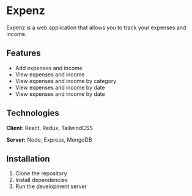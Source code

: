 # Expenz

Expenz is a web application that allows you to track your expenses and income.

## Features

-   Add expenses and income
-   View expenses and income
-   View expenses and income by category
-   View expenses and income by date
-   View expenses and income by date

## Technologies

**Client:** React, Redux, TailwindCSS

**Server:** Node, Express, MongoDB

## Installation

1. Clone the repository
2. Install dependencies
3. Run the development server
